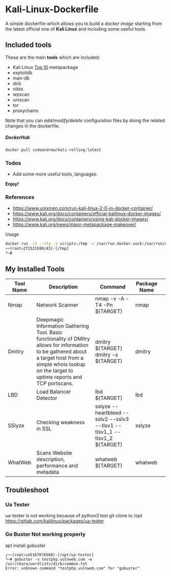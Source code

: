 # Kali-Linux-Dockerfile

A simple dockerfile which allows you to build a _docker image_ starting from the latest official one of **Kali Linux** and including some useful tools.

## Included tools

These are the main **tools** which are included:

- Kali Linux [Top 10](https://tools.kali.org/kali-metapackages) metapackage
- exploitdb
- man-db
- dirb
- nikto
- wpscan
- uniscan
- tor
- proxychains

Note that you can _add/modify/delete_ configuration files by doing the related changes in the dockerfile.

##### DockerHub

```bash
docker pull codeandrew/kali-rolling:latest
```
### Todos

- Add some more useful tools, languages.

**Enjoy!**

### References

- https://www.unixmen.com/run-kali-linux-2-0-in-docker-container/
- https://www.kali.org/docs/containers/official-kalilinux-docker-images/
- https://www.kali.org/docs/containers/using-kali-docker-images/ 
- https://www.kali.org/news/major-metapackage-makeover/

Usage 

```bash
docker run -it --tty -v scripts:/tmp -v /var/run.docker.sock:/var/run/docker.sock -p 9990-9999:9990-9999 codeandrew/kali-rolling:latest
──(root💀2f2521b98c43)-[/tmp]
└─#
```


## My Installed Tools

| Tool Name | Description                                                                                                                                                                                                     | Command                                                                   | Package Name |   |
|-----------|-----------------------------------------------------------------------------------------------------------------------------------------------------------------------------------------------------------------|---------------------------------------------------------------------------|--------------|---|
| Nmap      | Network Scanner                                                                                                                                                                                                 | nmap -v -A -T4 -Pn ${TARGET}                                              | nmap         |   |
| Dmitry    | Deepmagic Information Gathering Tool.  Basic functionality of DMitry allows for information to be gathered about a target host from a simple whois lookup  on  the target to uptime reports  and TCP portscans. | dmitry ${TARGET} dmitry -s ${TARGET}                                      | dmitry       |   |
| LBD       | Load Balancer Detector                                                                                                                                                                                          | lbd ${TARGET}                                                             | lbd          |   |
| SSlyze    | Checking weakness in SSL                                                                                                                                                                                        | sslyze --heartbleed --sslv2 --sslv3 --tlsv1 --tlsv1_1 --tlsv1_2 ${TARGET} | sslyze       |   |
| WhatWeb   | Scans Website description, performance and metadata                                                                                                                                                             | whatweb ${TARGET}                                                         | whatweb      |   |



## Troubleshoot

### Ua Tester
ua-tester is not working because of python3
test git clone to /opt
https://gitlab.com/kalilinux/packages/ua-tester

### Go Buster Not working properly

apt install gobuster
```
┌──(root💀ce5167076588)-[/opt/ua-tester]
└─# gobuster -v testphp.vulnweb.com -w /usr/share/wordlists/dirb/common.txt
Error: unknown command "testphp.vulnweb.com" for "gobuster"
```
